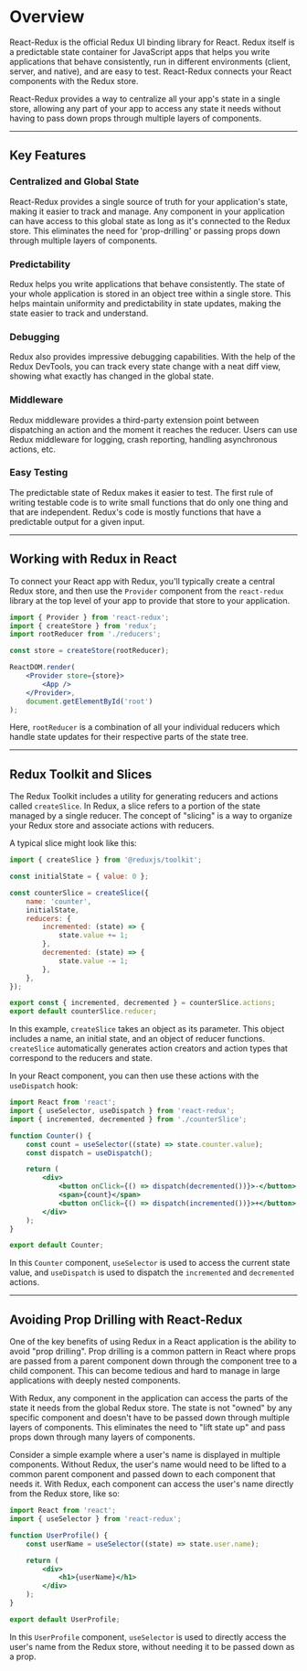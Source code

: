 # Overview

React-Redux is the official Redux UI binding library for React. Redux itself is a predictable state container for JavaScript apps that helps you write applications that behave consistently, run in different environments (client, server, and native), and are easy to test. React-Redux connects your React components with the Redux store.

React-Redux provides a way to centralize all your app's state in a single store, allowing any part of your app to access any state it needs without having to pass down props through multiple layers of components.

---

## Key Features

### Centralized and Global State

React-Redux provides a single source of truth for your application's state, making it easier to track and manage. Any component in your application can have access to this global state as long as it's connected to the Redux store. This eliminates the need for 'prop-drilling' or passing props down through multiple layers of components.

### Predictability

Redux helps you write applications that behave consistently. The state of your whole application is stored in an object tree within a single store. This helps maintain uniformity and predictability in state updates, making the state easier to track and understand.

### Debugging

Redux also provides impressive debugging capabilities. With the help of the Redux DevTools, you can track every state change with a neat diff view, showing what exactly has changed in the global state.

### Middleware

Redux middleware provides a third-party extension point between dispatching an action and the moment it reaches the reducer. Users can use Redux middleware for logging, crash reporting, handling asynchronous actions, etc.

### Easy Testing

The predictable state of Redux makes it easier to test. The first rule of writing testable code is to write small functions that do only one thing and that are independent. Redux's code is mostly functions that have a predictable output for a given input.

---

## Working with Redux in React

To connect your React app with Redux, you'll typically create a central Redux store, and then use the `Provider` component from the `react-redux` library at the top level of your app to provide that store to your application.

```jsx
import { Provider } from 'react-redux';
import { createStore } from 'redux';
import rootReducer from './reducers';

const store = createStore(rootReducer);

ReactDOM.render(
	<Provider store={store}>
		<App />
	</Provider>,
	document.getElementById('root')
);
```

Here, `rootReducer` is a combination of all your individual reducers which handle state updates for their respective parts of the state tree.

---

## Redux Toolkit and Slices

The Redux Toolkit includes a utility for generating reducers and actions called `createSlice`. In Redux, a slice refers to a portion of the state managed by a single reducer. The concept of "slicing" is a way to organize your Redux store and associate actions with reducers.

A typical slice might look like this:

```jsx
import { createSlice } from '@reduxjs/toolkit';

const initialState = { value: 0 };

const counterSlice = createSlice({
	name: 'counter',
	initialState,
	reducers: {
		incremented: (state) => {
			state.value += 1;
		},
		decremented: (state) => {
			state.value -= 1;
		},
	},
});

export const { incremented, decremented } = counterSlice.actions;
export default counterSlice.reducer;
```

In this example, `createSlice` takes an object as its parameter. This object includes a name, an initial state, and an object of reducer functions. `createSlice` automatically generates action creators and action types that correspond to the reducers and state.

In your React component, you can then use these actions with the `useDispatch` hook:

```jsx
import React from 'react';
import { useSelector, useDispatch } from 'react-redux';
import { incremented, decremented } from './counterSlice';

function Counter() {
	const count = useSelector((state) => state.counter.value);
	const dispatch = useDispatch();

	return (
		<div>
			<button onClick={() => dispatch(decremented())}>-</button>
			<span>{count}</span>
			<button onClick={() => dispatch(incremented())}>+</button>
		</div>
	);
}

export default Counter;
```

In this `Counter` component, `useSelector` is used to access the current state value, and `useDispatch` is used to dispatch the `incremented` and `decremented` actions.

---

## Avoiding Prop Drilling with React-Redux

One of the key benefits of using Redux in a React application is the ability to avoid "prop drilling". Prop drilling is a common pattern in React where props are passed from a parent component down through the component tree to a child component. This can become tedious and hard to manage in large applications with deeply nested components.

With Redux, any component in the application can access the parts of the state it needs from the global Redux store. The state is not "owned" by any specific component and doesn't have to be passed down through multiple layers of components. This eliminates the need to "lift state up" and pass props down through many layers of components.

Consider a simple example where a user's name is displayed in multiple components. Without Redux, the user's name would need to be lifted to a common parent component and passed down to each component that needs it. With Redux, each component can access the user's name directly from the Redux store, like so:

```jsx
import React from 'react';
import { useSelector } from 'react-redux';

function UserProfile() {
	const userName = useSelector((state) => state.user.name);

	return (
		<div>
			<h1>{userName}</h1>
		</div>
	);
}

export default UserProfile;
```

In this `UserProfile` component, `useSelector` is used to directly access the user's name from the Redux store, without needing it to be passed down as a prop.
